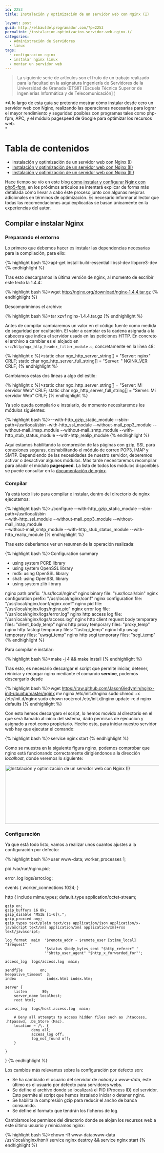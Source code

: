 ```yaml
---
id: 2253
title: Instalación y optimización de un servidor web con Nginx (I)

layout: post
guid: http://elbauldelprogramador.com/?p=2253
permalink: /instalacion-optimizacion-servidor-web-nginx-i/
categories:
  - Administración de Servidores
  - linux
tags:
  - configuracion nginx
  - instalar nginx linux
  - montar un servidor web
---
```

> La siguiente serie de artículos son el fruto de un trabajo realizado para la facultad en la asignatura Ingeniería de Servidores de la Universidad de Granada (ETSIIT [Escuela Técnica Superior de Ingenierías Informática y de Telecomunicación] )

*A lo largo de esta guía se pretende mostrar cómo instalar desde cero un servidor web con Nginx, realizando las operaciones necesarias para lograr el mayor rendimiento y seguridad posibles con programas tales como php-fpm, APC, y el módulo pagespeed de Google para optimizar los recursos web.  
*

# Tabla de contenidos

  * Instalación y optimización de un servidor web con Nginx (I)
  * [Instalación y optimización de un servidor web con Nginx (II)][1]
  * [Instalación y optimización de un servidor web con Nginx (III)][2]

Hace tiempo se vío en este blog [cómo instalar y configurar Nginx con php5-fpm][3], en los próximos artículos se intentará explicar de forma más detallada cómo llevar a cabo éste proceso junto con algunas mejoras adicionales en términos de optimización. Es necesario informar al lector que todas las recomendaciones aquí explicadas se basan únicamente en la experiencias del autor.

<!--more-->

## Compilar e instalar Nginx

### Preparando el entorno

Lo primero que debemos hacer es instalar las dependencias necesarias para la compilación, para ello:

{% highlight bash %}>apt-get install build-essential libssl-dev libpcre3-dev
{% endhighlight %}

Tras esto descargamos la última versión de nginx, al momento de escribir este texto la 1.4.4:

{% highlight bash %}>wget http://nginx.org/download/nginx-1.4.4.tar.gz
{% endhighlight %}

Descomprimimos el archivo:

{% highlight bash %}>tar xzvf nginx-1.4.4.tar.gz
{% endhighlight %}

Antes de compilar cambiaremos un valor en el código fuente como medida de seguridad por ocultación. El valor a cambiar es la cadena asignada a la cabecera que indica el servidor usado en las peticiones HTTP. En concreto el archivo a cambiar es el alojado en `src/http/ngx_http_header_filter_module.c`, concretamente en la línea 48:

{% highlight c %}>static char ngx_http_server_string[] = "Server: nginx" CRLF;
static char ngx_http_server_full_string[] = "Server: " NGINX_VER CRLF;
{% endhighlight %}

Cambiamos estas dos líneas a algo del estilo:

{% highlight c %}>static char ngx_http_server_string[] = "Server: Mi servidor Web" CRLF;
static char ngx_http_server_full_string[] = "Server: Mi servidor Web" CRLF;
{% endhighlight %}

Ya solo queda compilarlo e instalarlo, de momento necesitaremos los módulos siguientes:

{% highlight bash %}>--with-http_gzip_static_module --sbin-path=/usr/local/sbin -with-http_ssl_module --without-mail_pop3_module --without-mail_imap_module --without-mail_smtp_module --with-http_stub_status_module --with-http_realip_module
{% endhighlight %}

Aquí estamos habilitando la compresión de las páginas con gzip, SSL para conexiones seguras, deshabilitando el módulo de correo POP3, IMAP y SMTP. Dependiendo de las necesidades de nuestro servidor, deberemos activar o desactivar algunos módulos. Más tarde necesitaremos recompilar para añadir el módulo **pagespeed**. La lista de todos los módulos disponibles se puede consultar en la <a href="http://wiki.nginx.org/Modules" title="Módulos nginx" target="_blank">documentación de nginx</a>.

### Compilar

Ya está todo listo para compilar e instalar, dentro del directorio de nginx ejecutamos:

{% highlight bash %}>./configure --with-http_gzip_static_module --sbin-path=/usr/local/sbin \
--with-http_ssl_module --without-mail_pop3_module --without-mail_imap_module\
--without-mail_smtp_module --with-http_stub_status_module --with-http_realip_module
{% endhighlight %}

Tras esto deberíamos ver un resumen de la operación realizada:

{% highlight bash %}>Configuration summary
  + using system PCRE library
  + using system OpenSSL library
  + md5: using OpenSSL library
  + sha1: using OpenSSL library
  + using system zlib library

  nginx path prefix: "/usr/local/nginx"
  nginx binary file: "/usr/local/sbin"
  nginx configuration prefix: "/usr/local/nginx/conf"
  nginx configuration file: "/usr/local/nginx/conf/nginx.conf"
  nginx pid file: "/usr/local/nginx/logs/nginx.pid"
  nginx error log file: "/usr/local/nginx/logs/error.log"
  nginx http access log file: "/usr/local/nginx/logs/access.log"
  nginx http client request body temporary files: "client_body_temp"
  nginx http proxy temporary files: "proxy_temp"
  nginx http fastcgi temporary files: "fastcgi_temp"
  nginx http uwsgi temporary files: "uwsgi_temp"
  nginx http scgi temporary files: "scgi_temp"
{% endhighlight %}

Para compilar e instalar:

{% highlight bash %}>make -j 4 &#038;&#038; make install
{% endhighlight %}

Tras esto, es necesario descargar el script que permite iniciar, detener, reiniciar y recargar nginx mediante el comando **service**, podemos descargarlo desde

{% highlight bash %}>wget https://raw.github.com/JasonGiedymin/nginx-init-ubuntu/master/nginx
mv nginx /etc/init.d/nginx
sudo chmod +x /etc/init.d/nginx
sudo chown root:root /etc/init.d/nginx
update-rc.d nginx defaults
{% endhighlight %}

Con esto hemos descargaro el script, lo hemos movido al directorio en el que será llamado al inicio del sistema, dado permisos de ejecución y asignado a root como propietario. Hecho esto, para iniciar nuestro servidor web hay que ejecutar el comando:

{% highlight bash %}>service nginx start
{% endhighlight %}

Como se muestra en la siguiente figura nginx, podemos comprobar que nginx está funcionando correctamente dirigiéndonos a la dirección *localhost*, donde veremos lo siguiente:

<img src="http://elbauldelprogramador.com/content/uploads/2014/02/instalacionNginx.png" alt="Instalación y optimización de un servidor web con Nginx (I)" width="554" height="192" class="aligncenter size-full wp-image-2254" />

### Configuración

Ya que está todo listo, vamos a realizar unos cuantos ajustes a la configuración por defecto:

{% highlight bash %}>user  www-data;
worker_processes  1;

pid        /var/run/nginx.pid;

error_log  logs/error.log;

events {
    worker_connections  1024;
}

http {
    include       mime.types;
    default_type  application/octet-stream;

    gzip on;
    gzip_buffers 16 8k;
    gzip_disable "MSIE [1-6]\.";
    gzip_proxied any;
    gzip_types text/plain text/css application/json application/x-javascript text/xml application/xml application/xml+rss text/javascript;

    log_format  main  '$remote_addr - $remote_user [$time_local] "$request" '
                      '$status $body_bytes_sent "$http_referer" '
                      '"$http_user_agent" "$http_x_forwarded_for"';

    access_log  logs/access.log  main;

    sendfile        on;
    keepalive_timeout  3;
    index              index.html index.htm;

    server {
        listen       80;
        server_name localhost;
        root html;

    access_log  logs/host.access.log  main;

        # Deny all attempts to access hidden files such as .htaccess, .htpasswd, .DS_Store (Mac).
        location ~ /\. {
                deny all;
                access_log off;
                log_not_found off;
        }

    }

}
{% endhighlight %}

Los cambios más relevantes sobre la configuración por defecto son:

  * Se ha cambiado el usuario del servidor de *nobody* a *www-data*, éste último es el usuario por defecto para servidores webs.
  * Se define el archivo donde se localizará el PID (Process ID) del servidor. Esto permite al script que hemos instalado iniciar o detener nginx.
  * Se habilita la compresión gzip para reducir el ancho de banda consumido.
  * Se define el formato que tendrán los ficheros de log.

Cambiamos los permisos del directorio donde se alojan los recursos web a este último usuario y reiniciamos nginx:

{% highlight bash %}>chown -R www-data:www-data /usr/local/nginx/html/
service nginx destroy &#038;&#038; service nginx start
{% endhighlight %}



 [1]: http://elbauldelprogramador.com/instalacion-optimizacion-servidor-web-nginx-ii "Instalación y optimización de un servidor web con Nginx (II)"
 [2]: http://elbauldelprogramador.com/instalacion-optimizacion-servidor-web-nginx-iii "Instalación y optimización de un servidor web con Nginx (III)"
 [3]: http://elbauldelprogramador.com/como-instalar-nginx-con-php5-fpm/ "Cómo instalar y configurar Nginx con php5-fpm"